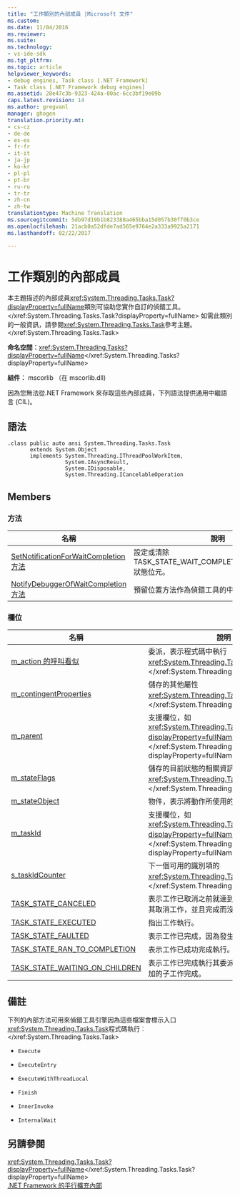 ```yaml
---
title: "工作類別的內部成員 |Microsoft 文件"
ms.custom: 
ms.date: 11/04/2016
ms.reviewer: 
ms.suite: 
ms.technology:
- vs-ide-sdk
ms.tgt_pltfrm: 
ms.topic: article
helpviewer_keywords:
- debug engines, Task class [.NET Framework]
- Task class [.NET Framework debug engines]
ms.assetid: 28e47c3b-9323-424a-80ac-6cc3bf19e09b
caps.latest.revision: 14
ms.author: gregvanl
manager: ghogen
translation.priority.mt:
- cs-cz
- de-de
- es-es
- fr-fr
- it-it
- ja-jp
- ko-kr
- pl-pl
- pt-br
- ru-ru
- tr-tr
- zh-cn
- zh-tw
translationtype: Machine Translation
ms.sourcegitcommit: 5db97d19b1b823388a465bba15d057b30ff0b3ce
ms.openlocfilehash: 21acb0a52dfde7ad565e9764e2a333a9925a2171
ms.lasthandoff: 02/22/2017

---
```

# <a name="task-class---internal-members"></a>工作類別的內部成員
本主題描述的內部成員<xref:System.Threading.Tasks.Task?displayProperty=fullName>類別可協助您實作自訂的偵錯工具。</xref:System.Threading.Tasks.Task?displayProperty=fullName> 如需此類別的一般資訊，請參閱<xref:System.Threading.Tasks.Task>參考主題。</xref:System.Threading.Tasks.Task>  
  
 **命名空間︰**<xref:System.Threading.Tasks?displayProperty=fullName></xref:System.Threading.Tasks?displayProperty=fullName>  
  
 **組件︰** mscorlib （在 mscorlib.dll)  
  
 因為您無法從.NET Framework 來存取這些內部成員，下列語法提供通用中繼語言 (CIL)。  
  
## <a name="syntax"></a>語法  
  
```  
.class public auto ansi System.Threading.Tasks.Task  
       extends System.Object  
       implements System.Threading.IThreadPoolWorkItem,  
                  System.IAsyncResult,  
                  System.IDisposable,  
                  System.Threading.ICancelableOperation  
```  
  
## <a name="members"></a>Members  
  
### <a name="methods"></a>方法  
  
|名稱|說明|  
|----------|-----------------|  
|[SetNotificationForWaitCompletion 方法](../../extensibility/debugger/setnotificationforwaitcompletion-method.md)|設定或清除 TASK_STATE_WAIT_COMPLETION_NOTIFICATION 狀態位元。|  
|[NotifyDebuggerOfWaitCompletion 方法](../../extensibility/debugger/notifydebuggerofwaitcompletion-method.md)|預留位置方法作為偵錯工具的中斷點目標。|  
  
### <a name="fields"></a>欄位  
  
|名稱|說明|  
|----------|-----------------|  
|[m_action 的呼叫看似](../../extensibility/debugger/m-action-field.md)|委派，表示程式碼中執行<xref:System.Threading.Tasks.Task>物件。</xref:System.Threading.Tasks.Task>|  
|[m_contingentProperties](../../extensibility/debugger/m-contingentproperties-field.md)|儲存的其他屬性<xref:System.Threading.Tasks.Task>物件。</xref:System.Threading.Tasks.Task>|  
|[m_parent](../../extensibility/debugger/m-parent-field.md)|支援欄位，如<xref:System.Threading.Tasks.Task?displayProperty=fullName>父屬性。</xref:System.Threading.Tasks.Task?displayProperty=fullName>|  
|[m_stateFlags](../../extensibility/debugger/m-stateflags-field.md)|儲存的目前狀態的相關資訊<xref:System.Threading.Tasks.Task>物件。</xref:System.Threading.Tasks.Task>|  
|[m_stateObject](../../extensibility/debugger/m-stateobject-field.md)|物件，表示將動作所使用的資料。|  
|[m_taskId](../../extensibility/debugger/m-taskid-field.md)|支援欄位，如<xref:System.Threading.Tasks.Task.Id%2A?displayProperty=fullName>屬性。</xref:System.Threading.Tasks.Task.Id%2A?displayProperty=fullName>|  
|[s_taskIdCounter](../../extensibility/debugger/s-taskidcounter-field.md)|下一個可用的識別項的<xref:System.Threading.Tasks.Task>物件。</xref:System.Threading.Tasks.Task>|  
|[TASK_STATE_CANCELED](../../extensibility/debugger/task-state-canceled-field.md)|表示工作已取消之前就達到執行中狀態，或確認其取消工作，並且完成而沒有例外狀況。|  
|[TASK_STATE_EXECUTED](../../extensibility/debugger/task-state-executed-field.md)|指出工作執行。|  
|[TASK_STATE_FAULTED](../../extensibility/debugger/task-state-faulted-field.md)|表示工作已完成，因為發生未處理的例外狀況。|  
|[TASK_STATE_RAN_TO_COMPLETION](../../extensibility/debugger/task-state-ran-to-completion-field.md)|表示工作已成功完成執行。|  
|[TASK_STATE_WAITING_ON_CHILDREN](../../extensibility/debugger/task-state-waiting-on-children-field.md)|表示工作已完成執行其委派，而且在暗中等候附加的子工作完成。|  
  
## <a name="remarks"></a>備註  
 下列的內部方法可用來偵錯工具引擎因為這些檔案會標示入口<xref:System.Threading.Tasks.Task>程式碼執行︰</xref:System.Threading.Tasks.Task>  
  
-   `Execute`  
  
-   `ExecuteEntry`  
  
-   `ExecuteWithThreadLocal`  
  
-   `Finish`  
  
-   `InnerInvoke`  
  
-   `InternalWait`  
  
## <a name="see-also"></a>另請參閱  
 <xref:System.Threading.Tasks.Task?displayProperty=fullName></xref:System.Threading.Tasks.Task?displayProperty=fullName>   
 [.NET Framework 的平行擴充內部](../../extensibility/debugger/parallel-extension-internals-for-the-dotnet-framework.md)
